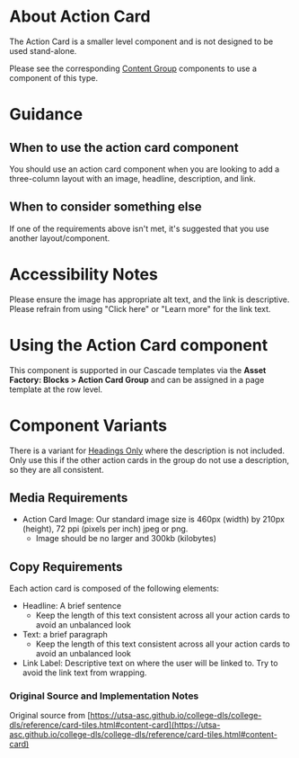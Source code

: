 # About Action Card

The Action Card is a smaller level component and is not designed to be used stand-alone.

Please see the corresponding [Content Group](action-group) components to use a component of this type.

# Guidance

## When to use the action card component

You should use an action card component when you are looking to add a three-column layout with an image, headline, description, and link. 

## When to consider something else

If one of the requirements above isn't met, it's suggested that you use another layout/component. 

# Accessibility Notes
Please ensure the image has appropriate alt text, and the link is descriptive. Please refrain from using "Click here" or "Learn more" for the link text.

# Using the Action Card component

This component is supported in our Cascade templates via the **Asset Factory: Blocks > Action Card Group** and can be assigned in a page template at the row level.
# Component Variants

There is a variant for [Headings Only](action-card--heading) where the description is not included. Only use this if the other action cards in the group do not use a description, so they are all consistent. 

## Media Requirements

- Action Card Image:  Our standard image size is 460px (width) by 210px (height), 72 ppi (pixels per inch) jpeg or png.
    - Image should be no larger and 300kb (kilobytes)

## Copy Requirements

Each action card is composed of the following elements:

- Headline: A brief sentence 
    - Keep the length of this text consistent across all your action cards to avoid an unbalanced look
- Text: a brief paragraph 
    - Keep the length of this text consistent across all your action cards to avoid an unbalanced look
- Link Label: Descriptive text on where the user will be linked to. Try to avoid the link text from wrapping. 

### Original Source and Implementation Notes

Original source from [https://utsa-asc.github.io/college-dls/college-dls/reference/card-tiles.html#content-card](https://utsa-asc.github.io/college-dls/college-dls/reference/card-tiles.html#content-card)

